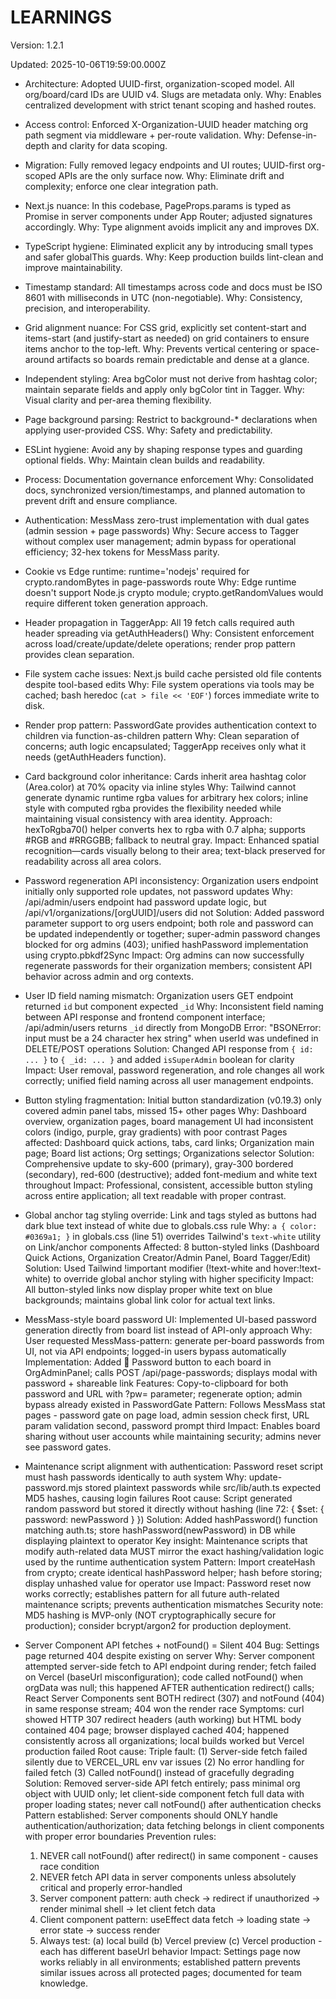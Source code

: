 # LEARNINGS

Version: 1.2.1

Updated: 2025-10-06T19:59:00.000Z

- Architecture: Adopted UUID-first, organization-scoped model. All org/board/card IDs are UUID v4. Slugs are metadata only.
  Why: Enables centralized development with strict tenant scoping and hashed routes.
- Access control: Enforced X-Organization-UUID header matching org path segment via middleware + per-route validation.
  Why: Defense-in-depth and clarity for data scoping.
- Migration: Fully removed legacy endpoints and UI routes; UUID-first org-scoped APIs are the only surface now.
  Why: Eliminate drift and complexity; enforce one clear integration path.
- Next.js nuance: In this codebase, PageProps.params is typed as Promise in server components under App Router; adjusted signatures accordingly.
  Why: Type alignment avoids implicit any and improves DX.
- TypeScript hygiene: Eliminated explicit any by introducing small types and safer globalThis guards.
  Why: Keep production builds lint-clean and improve maintainability.
- Timestamp standard: All timestamps across code and docs must be ISO 8601 with milliseconds in UTC (non-negotiable).
  Why: Consistency, precision, and interoperability.
- Grid alignment nuance: For CSS grid, explicitly set content-start and items-start (and justify-start as needed) on grid containers to ensure items anchor to the top-left.
  Why: Prevents vertical centering or space-around artifacts so boards remain predictable and dense at a glance.

- Independent styling: Area bgColor must not derive from hashtag color; maintain separate fields and apply only bgColor tint in Tagger.
  Why: Visual clarity and per-area theming flexibility.
- Page background parsing: Restrict to background-* declarations when applying user-provided CSS.
  Why: Safety and predictability.
- ESLint hygiene: Avoid any by shaping response types and guarding optional fields.
  Why: Maintain clean builds and readability.

- Process: Documentation governance enforcement
  Why: Consolidated docs, synchronized version/timestamps, and planned automation to prevent drift and ensure compliance.

- Authentication: MessMass zero-trust implementation with dual gates (admin session + page passwords)
  Why: Secure access to Tagger without complex user management; admin bypass for operational efficiency; 32-hex tokens for MessMass parity.
- Cookie vs Edge runtime: runtime='nodejs' required for crypto.randomBytes in page-passwords route
  Why: Edge runtime doesn't support Node.js crypto module; crypto.getRandomValues would require different token generation approach.
- Header propagation in TaggerApp: All 19 fetch calls required auth header spreading via getAuthHeaders()
  Why: Consistent enforcement across load/create/update/delete operations; render prop pattern provides clean separation.
- File system cache issues: Next.js build cache persisted old file contents despite tool-based edits
  Why: File system operations via tools may be cached; bash heredoc (`cat > file << 'EOF'`) forces immediate write to disk.
- Render prop pattern: PasswordGate provides authentication context to children via function-as-children pattern
  Why: Clean separation of concerns; auth logic encapsulated; TaggerApp receives only what it needs (getAuthHeaders function).

- Card background color inheritance: Cards inherit area hashtag color (Area.color) at 70% opacity via inline styles
  Why: Tailwind cannot generate dynamic runtime rgba values for arbitrary hex colors; inline style with computed rgba provides the flexibility needed while maintaining visual consistency with area identity.
  Approach: hexToRgba70() helper converts hex to rgba with 0.7 alpha; supports #RGB and #RRGGBB; fallback to neutral gray.
  Impact: Enhanced spatial recognition—cards visually belong to their area; text-black preserved for readability across all area colors.

- Password regeneration API inconsistency: Organization users endpoint initially only supported role updates, not password updates
  Why: /api/admin/users endpoint had password update logic, but /api/v1/organizations/[orgUUID]/users did not
  Solution: Added password parameter support to org users endpoint; both role and password can be updated independently or together; super-admin password changes blocked for org admins (403); unified hashPassword implementation using crypto.pbkdf2Sync
  Impact: Org admins can now successfully regenerate passwords for their organization members; consistent API behavior across admin and org contexts.

- User ID field naming mismatch: Organization users GET endpoint returned `id` but component expected `_id`
  Why: Inconsistent field naming between API response and frontend component interface; /api/admin/users returns `_id` directly from MongoDB
  Error: "BSONError: input must be a 24 character hex string" when userId was undefined in DELETE/POST operations
  Solution: Changed API response from `{ id: ... }` to `{ _id: ... }` and added `isSuperAdmin` boolean for clarity
  Impact: User removal, password regeneration, and role changes all work correctly; unified field naming across all user management endpoints.

- Button styling fragmentation: Initial button standardization (v0.19.3) only covered admin panel tabs, missed 15+ other pages
  Why: Dashboard overview, organization pages, board management UI had inconsistent colors (indigo, purple, gray gradients) with poor contrast
  Pages affected: Dashboard quick actions, tabs, card links; Organization main page; Board list actions; Org settings; Organizations selector
  Solution: Comprehensive update to sky-600 (primary), gray-300 bordered (secondary), red-600 (destructive); added font-medium and white text throughout
  Impact: Professional, consistent, accessible button styling across entire application; all text readable with proper contrast.

- Global anchor tag styling override: Link and <a> tags styled as buttons had dark blue text instead of white due to globals.css rule
  Why: `a { color: #0369a1; }` in globals.css (line 51) overrides Tailwind's `text-white` utility on Link/anchor components
  Affected: 8 button-styled links (Dashboard Quick Actions, Organization Creator/Admin Panel, Board Tagger/Edit)
  Solution: Used Tailwind !important modifier (!text-white and hover:!text-white) to override global anchor styling with higher specificity
  Impact: All button-styled links now display proper white text on blue backgrounds; maintains global link color for actual text links.

- MessMass-style board password UI: Implemented UI-based password generation directly from board list instead of API-only approach
  Why: User requested MessMass-pattern: generate per-board passwords from UI, not via API endpoints; logged-in users bypass automatically
  Implementation: Added 🔑 Password button to each board in OrgAdminPanel; calls POST /api/page-passwords; displays modal with password + shareable link
  Features: Copy-to-clipboard for both password and URL with ?pw= parameter; regenerate option; admin bypass already existed in PasswordGate
  Pattern: Follows MessMass stat pages - password gate on page load, admin session check first, URL param validation second, password prompt third
  Impact: Enables board sharing without user accounts while maintaining security; admins never see password gates.

- Maintenance script alignment with authentication: Password reset script must hash passwords identically to auth system
  Why: update-password.mjs stored plaintext passwords while src/lib/auth.ts expected MD5 hashes, causing login failures
  Root cause: Script generated random password but stored it directly without hashing (line 72: { $set: { password: newPassword } })
  Solution: Added hashPassword() function matching auth.ts; store hashPassword(newPassword) in DB while displaying plaintext to operator
  Key insight: Maintenance scripts that modify auth-related data MUST mirror the exact hashing/validation logic used by the runtime authentication system
  Pattern: Import createHash from crypto; create identical hashPassword helper; hash before storing; display unhashed value for operator use
  Impact: Password reset now works correctly; establishes pattern for all future auth-related maintenance scripts; prevents authentication mismatches
  Security note: MD5 hashing is MVP-only (NOT cryptographically secure for production); consider bcrypt/argon2 for production deployment.

- Server Component API fetches + notFound() = Silent 404 Bug: Settings page returned 404 despite existing on server
  Why: Server component attempted server-side fetch to API endpoint during render; fetch failed on Vercel (baseUrl misconfiguration); code called notFound() when orgData was null; this happened AFTER authentication redirect() calls; React Server Components sent BOTH redirect (307) and notFound (404) in same response stream; 404 won the render race
  Symptoms: curl showed HTTP 307 redirect headers (auth working) but HTML body contained 404 page; browser displayed cached 404; happened consistently across all organizations; local builds worked but Vercel production failed
  Root cause: Triple fault: (1) Server-side fetch failed silently due to VERCEL_URL env var issues (2) No error handling for failed fetch (3) Called notFound() instead of gracefully degrading
  Solution: Removed server-side API fetch entirely; pass minimal org object with UUID only; let client-side component fetch full data with proper loading states; never call notFound() after authentication checks
  Pattern established: Server components should ONLY handle authentication/authorization; data fetching belongs in client components with proper error boundaries
  Prevention rules:
    1. NEVER call notFound() after redirect() in same component - causes race condition
    2. NEVER fetch API data in server components unless absolutely critical and properly error-handled
    3. Server component pattern: auth check → redirect if unauthorized → render minimal shell → let client fetch data
    4. Client component pattern: useEffect data fetch → loading state → error state → success render
    5. Always test: (a) local build (b) Vercel preview (c) Vercel production - each has different baseUrl behavior
  Impact: Settings page now works reliably in all environments; established pattern prevents similar issues across all protected pages; documented for team knowledge.
